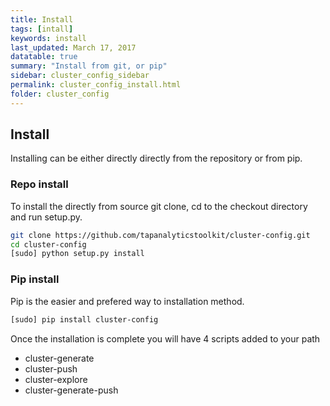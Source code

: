 ```yaml
---
title: Install
tags: [intall]
keywords: install
last_updated: March 17, 2017
datatable: true
summary: "Install from git, or pip"
sidebar: cluster_config_sidebar
permalink: cluster_config_install.html
folder: cluster_config
---
```


## Install

Installing can be either directly directly from the repository or from pip.

### Repo install

To install the directly from source git clone, cd to the checkout directory and run setup.py.

```bash
git clone https://github.com/tapanalyticstoolkit/cluster-config.git
cd cluster-config
[sudo] python setup.py install 
```

### Pip install

Pip is the easier and prefered way to installation method. 

```bash
[sudo] pip install cluster-config
```

Once the installation is complete you will have 4 scripts added to your path

 * cluster-generate
 * cluster-push
 * cluster-explore
 * cluster-generate-push